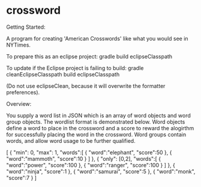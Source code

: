 # crossword

Getting Started:

A program for creating 'American Crosswords' like what you would see in NYTimes.

To prepare this as an eclipse project: gradle build eclipseClasspath

To update if the Eclipse project is failing to build: gradle cleanEclipseClasspath build eclipseClasspath

(Do not use eclipseClean, because it will overwrite the formatter preferences).

Overview:

You supply a word list in JSON which is an array of word objects and word group objects. The wordlist format is demonstrated below. Word objects define a word to place in the crossword and a score to reward the alogirthm for successfully placing the word in the crossword. Word groups contain words, and allow word usage to be further qualified.

[
  {
    "min": 0,
    "max": 1,
    "words":[
      {
        "word":"elephant",
        "score":50
      },
      {
        "word":"mammoth",
        "score":10
      }
    ]
  },
  {
    "only": [0,2],
    "words":[
      {
        "word":"power",
        "score":100
      },
      {
        "word":"ranger",
        "score":100
      }
    ]
  },
  {
    "word":"ninja",
    "score":1
  },
  {
    "word":"samurai",
    "score":5
  },
  {
    "word":"monk",
    "score":7
  }
]